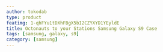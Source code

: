 ```yaml
---
author: tokodab
type: product
featimg: 1-qhFYu1tDXhFBgX5bI2CZYXYD1YEyldE
title: Octonauts to your Stations Samsung Galaxy S9 Case
tags: [samsung, galaxy, s9]
category: [samsung]
---
```

